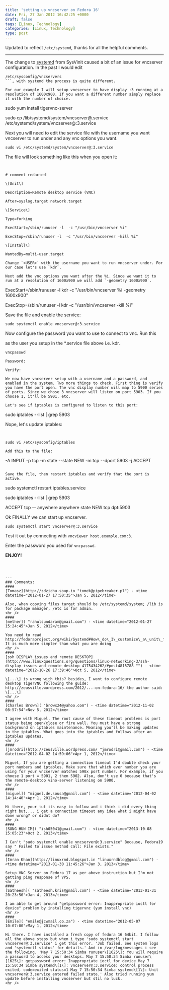 ```yaml
---
title: 'setting up vncserver on Fedora 16'
date: Fri, 27 Jan 2012 16:42:25 +0000
draft: false
tags: [Linux, Technology]
categories: [Linux, Technology]
type: post
---
```


Updated to reflect `/etc/systemd`, thanks for all the helpful comments.

* * *

The change to [systemd](http://fedoraproject.org/wiki/Features/systemd) from SysVinit caused a bit of an issue for vncserver configuration. In the past I would edit

```
/etc/sysconfig/vncservers
```, with systemd the process is quite different.

For our example I will setup vncserver to have display :3 running at a resolution of 1600x900. If you want a different number simply replace it with the number of choice.

```


sudo yum install tigervnc-server

sudo cp /lib/systemd/system/vncserver@.service /etc/systemd/system/vncserver@:3.service

Next you will need to edit the service file with the username you want vncserver to run under and any vnc options you want.

```
sudo vi /etc/systemd/system/vncserver@:3.service
```

The file will look something like this when you open it:

```


# comment redacted

\[Unit\]

Description=Remote desktop service (VNC)

After=syslog.target network.target

\[Service\]

Type=forking

ExecStart=/sbin/runuser -l  -c "/usr/bin/vncserver %i"

ExecStop=/sbin/runuser -l  -c "/usr/bin/vncserver -kill %i"

\[Install\]

WantedBy=multi-user.target

Change `<USER>` with the username you want to run vncserver under. For our case let's use `kdr`. 

Next add the vnc options you want after the %i. Since we want it to run at a resolution of 1600x900 we will add `-geometry 1600x900`.

```


ExecStart=/sbin/runuser -l kdr -c "/usr/bin/vncserver %i -geometry 1600x900"

ExecStop=/sbin/runuser -l kdr -c "/usr/bin/vncserver -kill %i"

Save the file and enable the service:

```
sudo systemctl enable vncserver@:3.service
```

Now configure the password you want to use to connect to vnc. Run this

as the user you setup in the \*.service file above i.e. kdr.

```
vncpasswd

Password:

Verify:

We now have vncserver setup with a username and a password, and enabled in the system. Two more things to check. First thing is verify you have the port open. The vnc display number will map to 5900 series of ports. Since we chose 3 vncserver will listen on port 5903. If you choose 1, it'll be 5901, etc.

Let's see if iptables is configured to listen to this port:

```
sudo iptables --list | grep 5903

Nope, let's update iptables:

```


sudo vi /etc/sysconfig/iptables

Add this to the file:

```
\-A INPUT -p tcp -m state --state NEW -m tcp --dport 5903 -j ACCEPT
```

Save the file, then restart iptables and verify that the port is active.

```
sudo systemctl restart iptables.service

sudo iptables --list | grep 5903

ACCEPT     tcp  --  anywhere             anywhere             state NEW tcp dpt:5903

Ok FINALLY we can start up vncserver.

```
sudo systemctl start vncserver@:3.service
```

Test it out by connecting with `vncviewer host.example.com:3`.

Enter the password you used for `vncpasswd`.

**ENJOY!**


```
```
```
```
```
```
```
---
### Comments:
#### 
[Tomasz](http://zdzichu.soup.io "tomek@pipebreaker.pl") - <time datetime="2012-01-27 17:50:35">Jan 5, 2012</time>

Also, when copying files target should be /etc/systemd/system; /lib is for package manager, /etc is for admin.
<hr />
#### 
[mether]( "rahulsundaram@gmail.com") - <time datetime="2012-01-27 15:24:45">Jan 5, 2012</time>

You need to read http://fedoraproject.org/wiki/Systemd#How\_do\_I\_customize\_a\_unit\_file.2F\_add\_a\_custom\_unit\_file.3F It is much more simpler than what you are doing
<hr />
#### 
[ssh DISPLAY issues and remote DESKTOP](http://www.linuxquestions.org/questions/linux-networking-3/ssh-display-issues-and-remote-desktop-4175434262/#post4815788 "") - <time datetime="2012-10-26 17:39:46">Oct 5, 2012</time>

\[...\] is wrong with this? besides, I want to configure remote desktop TigerVNC following the guide: http://zeusville.wordpress.com/2012/...-on-fedora-16/ the author said: \[...\]
<hr />
#### 
[Charles Brown]( "browx24@yahoo.com") - <time datetime="2012-11-02 08:57:54">Nov 5, 2012</time>

I agree with Miguel. The root cause of these timeout problems is port status being open/close or fire wall. You must have a strong background on iptables maintenance. Meaning you'll be making updates in the iptables. What goes into the iptables and follows after an iptables updates.
<hr />
#### 
[jmrodri](http://zeusville.wordpress.com/ "jmrodri@gmail.com") - <time datetime="2012-04-02 14:59:06">Apr 1, 2012</time>

Miguel, If you are getting a connection timeout I'd double check your port numbers and iptables. Make sure that which ever number you are using for your vncserver matches 590x port number. For example, if you choose 1 port = 5901, 2 then 5902. Also, don't use 0 because that's the remote-desktop vino-server listening on 5900.
<hr />
#### 
[miguel]( "miguel.de.sousa@gmail.com") - <time datetime="2012-04-02 14:14:40">Apr 1, 2012</time>

Hi there, your tut its easy to follow and i think i did every thing right but,... i get a connection timeout any idea what i might have done wrong? or didnt do?
<hr />
#### 
[SUNG HUN IM]( "ish05041@gmail.com") - <time datetime="2013-10-08 15:05:23">Oct 2, 2013</time>

I Can't "sudo systemctl enable vncserver@:3.service" Because, Fedora19 say " Failed to issue method call: File exists."
<hr />
#### 
[Imran Khan](http://linuxrnd.blogspot.in "linuxrndblog@gmail.com") - <time datetime="2013-01-30 11:45:26">Jan 3, 2013</time>

Setup VNC Server on Fedora 17 as per above instruction but I'm not getting ping response of VPS.
<hr />
#### 
[Satheesh]( "satheesh.kris@gmail.com") - <time datetime="2013-01-31 20:23:50">Jan 4, 2013</time>

I am able to get around "getpassword error: Inappropriate ioctl for device" problem by installing tigervnc (yum install vnc)
<hr />
#### 
[Emile]( "emile@jcwmail.co.za") - <time datetime="2012-05-07 10:07:00">May 1, 2012</time>

Hi there. I have installed a fresh copy of fedora 16 64bit. I follow all the above steps but when i type 'sudo systemctl start vncserver@:3.service' i get this error. 'Job failed. See system logs and 'systemctl status' for details.' And in /var/log/messages i see the following. 'May 7 15:50:34 Simba runuser\[1625\]: You will require a password to access your desktops. May 7 15:50:34 Simba runuser\[1625\]: getpassword error: Inappropriate ioctl for device May 7 15:50:34 Simba systemd\[1\]: vncserver@:3.service: control process exited, code=exited status=1 May 7 15:50:34 Simba systemd\[1\]: Unit vncserver@:3.service entered failed state.' Also tried running yum update before installing vncserver but stil no luck.
<hr />
